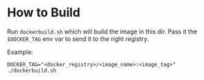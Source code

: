# How to Build

Run `dockerbuild.sh` which will build the image in this dir. Pass it the `$DOCKER_TAG` env var to send it to the right registry.

Example:

```
DOCKER_TAG="<docker_registry>/<image_name>:<image_tag>" ./dockerbuild.sh
```